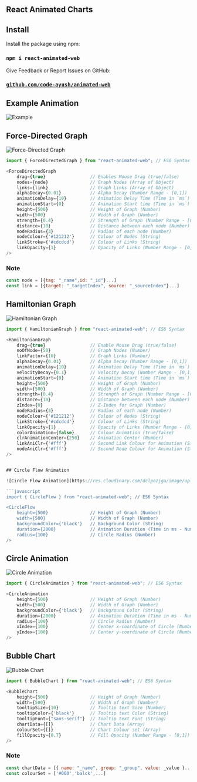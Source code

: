 ## React Animated Charts

## Install

Install the package using npm:

### `npm i react-animated-web`

Give Feedback or Report Issues on GitHub:

### [`github.com/code-ayush/animated-web`](https://github.com/code-ayush/animated-web)


## Example Animation

![Example](https://res.cloudinary.com/dclpozjga/image/upload/v1576484657/example_emgvfv.gif)



## Force-Directed Graph

![Force-Directed Graph](https://res.cloudinary.com/dclpozjga/image/upload/v1576483531/FDGraph_gicaec.gif)

```javascript
import { ForceDirectedGraph } from "react-animated-web"; // ES6 Syntax

<ForceDirectedGraph
    drag={true}                 // Enables Mouse Drag (true/false)
    nodes={node}                // Graph Nodes (Array of Object)
    links={link}                // Graph Links (Array of Object)
    alphaDecay={0.01}           // Alpha Decay (Number Range - [0,1])
    animationDelay={10}         // Animation Delay Time (Time in `ms`)
    animationStart={0}          // Animation Start time (Time in `ms`)
    height={500}                // Height of Graph (Number)
    width={500}                 // Width of Graph (Number)
    strength={0.4}              // Strength of Graph (Number Range - [0,1])
    distance={10}               // Distance between each node (Number)
    nodeRadius={3}              // Radius of each node (Number)
    nodeColour={'#121212'}      // Colour of Nodes (String)
    linkStroke={'#cdcdcd'}      // Colour of Links (String)
    linkOpacity={1}             // Opacity of Links (Number Range - [0,1])
/>
```

### Note

```javascript
const node = [{tag: "_name",id: "_id"}...]
const link = [{target: "_targetIndex", source: "_sourceIndex"}...]
```


## Hamiltonian Graph

![Hamiltonian Graph](https://res.cloudinary.com/dclpozjga/image/upload/v1576483530/HGraph_snzoxl.gif)

```javascript
import { HamiltonianGraph } from "react-animated-web"; // ES6 Syntax

<HamiltonianGraph
    drag={true}                 // Enable Mouse Drag (true/false)
    noOfNode={50}               // Graph Nodes (Number)
    linkFactor={10}             // Graph Links (Number)
    alphaDecay={0.01}           // Alpha Decay (Number Range - [0,1])
    animationDelay={10}         // Animation Delay Time (Time in `ms`)
    velocityDecay={0.1}         // Velocity Decay (Number Range - [0,1])
    animationStart={0}          // Animation Start time (Time in `ms`)
    height={500}                // Height of Graph (Number)
    width={500}                 // Width of Graph (Number)
    strength={0.4}              // Strength of Graph (Number Range - [0,1])
    distance={10}               // Distance between each node (Number)
    zIndex={0}                  // Z-Index for Graph (Number)
    nodeRadius={3}              // Radius of each node (Number)
    nodeColour={'#121212'}      // Colour of Nodes (String)
    linkStroke={'#cdcdcd'}      // Colour of Links (String)
    linkOpacity={1}             // Opacity of Links (Number Range - [0,1])
    colorAnimation={false}      // Colour Animation (true/false)
    clrAnimationCenter={250}    // Animation Center (Number)
    linkAniClr={'#fff'}         // Second Link Colour for Animation (String)
    nodeAniClr={'#fff'}         // Second Node Colour for Animation (String)
/>


## Circle Flow Animation

![Circle Flow Animation](https://res.cloudinary.com/dclpozjga/image/upload/v1576484827/CircleFlow_kdnomd.gif)

```javascript
import { CircleFlow } from "react-animated-web"; // ES6 Syntax

<CircleFlow
    height={500}                // Height of Graph (Number)
    width={500}                 // Width of Graph (Number)
    backgroundColor={'black'}   // Background Color (String)
    duration={2000}             // Animation Duration (Time in ms - Number)
    radius={100}                // Circle Radius (Number)
/>
```


## Circle Animation

![Circle Animation](https://res.cloudinary.com/dclpozjga/image/upload/v1576485348/CircleAnimation_yv5kij.gif)

```javascript
import { CircleAnimation } from "react-animated-web"; // ES6 Syntax

<CircleAnimation
    height={500}                // Height of Graph (Number)
    width={500}                 // Width of Graph (Number)
    backgroundColor={'black'}   // Background Color (String)
    duration={2000}             // Animation Duration (Time in ms - Number)
    radius={100}                // Circle Radius (Number)
    xIndex={100}                // Center x-coordinate of Circle (Number)
    yIndex={100}                // Center y-coordinate of Circle (Number)
/>
```


## Bubble Chart

![Bubble Chart](https://res.cloudinary.com/dclpozjga/image/upload/v1576483529/BubbleChart_yhwtgo.png)

```javascript
import { BubbleChart } from "react-animated-web"; // ES6 Syntax

<BubbleChart
    height={500}                // Height of Graph (Number)
    width={500}                 // Width of Graph (Number)
    tooltipSize={10}            // Tooltip text Size (Number)
    tooltipColor={'black'}      // Tooltip text Color (String)
    tooltipFont={"sans-serif"}  // Tooltip text Font (String)
    chartData={[]}              // Chart Data (Array)
    colourSet={[]}              // Chart Colour set (Array)
    fillOpacity={0.7}           // Fill Opacity (Number Range - [0,1])
/>
```

### Note

```javascript
const chartData = [{ name: "_name", group: "_group", value: _value }...]
const colourSet = ['#000','balck',...]
```
